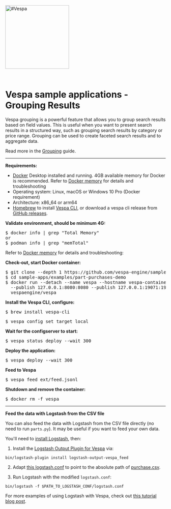 <!-- Copyright Vespa.ai. Licensed under the terms of the Apache 2.0 license. See LICENSE in the project root. -->

<picture>
  <source media="(prefers-color-scheme: dark)" srcset="https://assets.vespa.ai/logos/Vespa-logo-green-RGB.svg">
  <source media="(prefers-color-scheme: light)" srcset="https://assets.vespa.ai/logos/Vespa-logo-dark-RGB.svg">
  <img alt="#Vespa" width="200" src="https://assets.vespa.ai/logos/Vespa-logo-dark-RGB.svg" style="margin-bottom: 25px;">
</picture>

# Vespa sample applications - Grouping Results

Vespa grouping is a powerful feature that allows you to group search results based on field values.
This is useful when you want to present search results in a structured way,
such as grouping search results by category or price range.
Grouping can be used to create faceted search results and to aggregate data.

Read more in the [Grouping](https://docs.vespa.ai/en/grouping.html) guide.

----

**Requirements:**

* [Docker](https://www.docker.com/) Desktop installed and running. 4GB available memory for Docker is recommended.
  Refer to [Docker memory](https://docs.vespa.ai/en/operations-selfhosted/docker-containers.html#memory)
  for details and troubleshooting
* Operating system: Linux, macOS or Windows 10 Pro (Docker requirement)
* Architecture: x86_64 or arm64
* [Homebrew](https://brew.sh/) to install [Vespa CLI](https://docs.vespa.ai/en/vespa-cli.html), or download
  a vespa cli release from [GitHub releases](https://github.com/vespa-engine/vespa/releases).


**Validate environment, should be minimum 4G:**
<pre>
$ docker info | grep "Total Memory"
or
$ podman info | grep "memTotal"
</pre>

Refer to [Docker memory](https://docs.vespa.ai/en/operations-selfhosted/docker-containers.html#memory)
for details and troubleshooting:


**Check-out, start Docker container:**
<pre data-test="exec">
$ git clone --depth 1 https://github.com/vespa-engine/sample-apps.git
$ cd sample-apps/examples/part-purchases-demo
$ docker run --detach --name vespa --hostname vespa-container \
  --publish 127.0.0.1:8080:8080 --publish 127.0.0.1:19071:19071 \
  vespaengine/vespa
</pre>


**Install the Vespa CLI, configure:**
<pre>
$ brew install vespa-cli
</pre>
<pre data-test="exec">
$ vespa config set target local
</pre>


**Wait for the configserver to start:**
<pre data-test="exec">
$ vespa status deploy --wait 300
</pre>


**Deploy the application:**
<pre data-test="exec" data-test-assert-contains="Success">
$ vespa deploy --wait 300
</pre>


**Feed to Vespa**
<pre data-test="exec">
$ vespa feed ext/feed.jsonl
</pre>


**Shutdown and remove the container:**
<pre data-test="after">
$ docker rm -f vespa
</pre>

----

**Feed the data with Logstash from the CSV file**

You can also feed the data with Logstash from the CSV file directly (no need to run `parts.py`). It may be useful if you want to feed your own data.

You'll need to [install Logstash](https://www.elastic.co/downloads/logstash), then:

1. Install the [Logstash Output Plugin for Vespa](https://github.com/vespa-engine/vespa/tree/master/integration/logstash-plugins/logstash-output-vespa) via:

```
bin/logstash-plugin install logstash-output-vespa_feed
```

2. Adapt [this logstash.conf](https://github.com/vespaai/university/blob/main/101/ch5/logstash.conf) to point to the absolute path of [purchase.csv](ext/purchase.csv).

3. Run Logstash with the modified `logstash.conf`:

```
bin/logstash -f $PATH_TO_LOGSTASH_CONF/logstash.conf
```

For more examples of using Logstash with Vespa, check out [this tutorial blog post](https://blog.vespa.ai/logstash-vespa-tutorials/).
